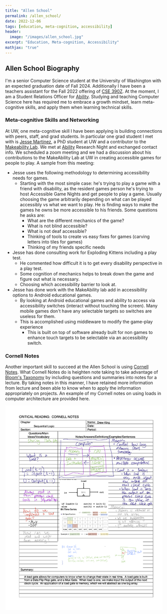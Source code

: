 ```yaml
---
title: "Allen School"
permalink: /allen_school/
date: 2022-12-06
tags: [education, meta-cognition, accessibility]
header:
  image: "/images/allen_school.jpg"
excerpt: "Education, Meta-cognition, Accessibility"
mathjax: "true"
---
```

## Allen School Biography

I'm a senior Computer Science student at the University of Washington with an expected graduation date of Fall 2024.  Additionally I have been a teachers assistant for the Fall 2022 offering of [CSE 390Z](https://courses.cs.washington.edu/courses/cse390z/22au/). At the moment, I am a Student Relations Officer for [Ability](https://ability.cs.washington.edu). Studying and teaching Computer Science here has required me to embrace a growth mindset, learn meta-cognitive skills, and apply them when learning technical skills.

### Meta-cognitive Skills and Networking

At UW, one meta-cognitive skill I have been applying is building connections with peers, staff, and grad students. In particular one grad student I met with is [Jesse Martinez](https://homes.cs.washington.edu/~jessejm/), a PhD student at UW and a contributor to the [Makeability Lab](https://makeabilitylab.cs.washington.edu/member/jessemartinez/).  We met at [Ability](https://ability.cs.washington.edu) Research Night and exchanged contact info. We scheduled a zoom meeting and we had a discussion about his contributions to the MakeAbility Lab at UW in creating accessible games for people to play. A sample from this meeting:

- Jesse uses the following methodology to determining accessibility needs for games.
  - Starting with the most simple case: he's trying to play a game with a friend with disability, as the resident games person he's trying to host Accessible Game Nights and get people to play a game.  Usually choosing the game arbitrarily depending on what can be played accessibly vs what we want to play.  He is finding ways to make the games he owns be more accessible to his friends.  Some questions he asks are:
    - What are the different mechanics of the game?  
    - What is not blind accessible?  
    - What is not deaf accessible?
    - Thinking of tools to create vs easy fixes for games (carving letters into tiles for games)
    - Thinking of my friends specific needs
- Jesse has done consulting work for Exploding Kittens including a play test.
  - He commented how difficult it is to get every disability perspective in a play test.  
  - Some cognition of mechanics helps to break down the game and figure out what is necessary.
  - Choosing which accessibility barrier to look at.
- Jesse has done work with the MakeAbility lab add in accessibility options to Android educational games.
  - By looking at Android educational games and ability to access via accessibility switches (interact without touching the screen).  Many mobile games don't have any selectable targets so switches are useless for them.
  - This is accomplished using middleware to modify the game-play experience
    - This is built on top of software already built for non games to enhance touch targets to be selectable via an accessibility switch.

### Cornell Notes

Another important skill to succeed at the Allen School is using [Cornell Notes](https://lsc.cornell.edu/wp-content/uploads/2016/10/Cornell-NoteTaking-System.pdf).  What Cornell Notes do is heighten note taking to take advantage of [Bloom's Taxonomy](https://cft.vanderbilt.edu/guides-sub-pages/blooms-taxonomy/) by including questions and summaries into notes for a lecture.  By taking notes in this manner, I have retained more information from lecture and been able to know when to apply the information appropriately on projects.  An example of my Cornell notes on using loads in computer architecture are provided here.

![Cornell Notes](/images/cornell_notes.png)
